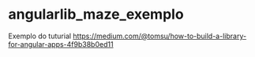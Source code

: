 # angularlib_maze_exemplo
Exemplo do tuturial https://medium.com/@tomsu/how-to-build-a-library-for-angular-apps-4f9b38b0ed11
